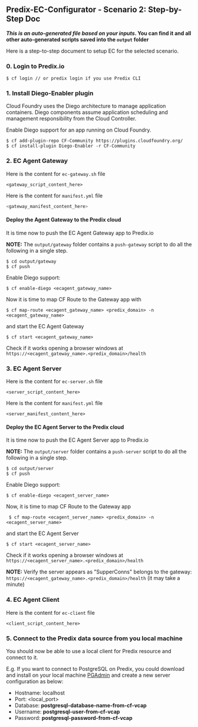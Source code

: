 ## Predix-EC-Configurator - Scenario 2: Step-by-Step Doc

**_This is an auto-generated file based on your inputs_. You can find it and all other auto-generated scripts saved into the `output` folder**

Here is a step-to-step document to setup EC for the selected scenario.

### 0. Login to Predix.io

```shell
$ cf login // or predix login if you use Predix CLI
```

### 1. Install Diego-Enabler plugin

Cloud Foundry uses the Diego architecture to manage application containers. Diego components assume application scheduling and management responsibility from the Cloud Controller.

Enable Diego support for an app running on Cloud Foundry.

```shell
$ cf add-plugin-repo CF-Community https://plugins.cloudfoundry.org/
$ cf install-plugin Diego-Enabler -r CF-Community
```

### 2. EC Agent Gateway

Here is the content for `ec-gateway.sh` file

```shell
<gateway_script_content_here>
```

Here is the content for `manifest.yml` file

```sh
<gateway_manifest_content_here>
```

#### Deploy the Agent Gateway to the Predix cloud

It is time now to push the EC Agent Gateway app to Predix.io

**NOTE:** The `output/gateway` folder contains a `push-gateway` script to do all the following in a single step.

```shell
$ cd output/gateway
$ cf push
```

Enable Diego support:

```shell
$ cf enable-diego <ecagent_gateway_name>
```

Now it is time to map CF Route to the Gateway app with

```shell
$ cf map-route <ecagent_gateway_name> <predix_domain> -n <ecagent_gateway_name>
```

and start the EC Agent Gateway

```shell
$ cf start <ecagent_gateway_name>
```

Check if it works opening a browser windows at `https://<ecagent_gateway_name>.<predix_domain>/health`

### 3. EC Agent Server

Here is the content for `ec-server.sh` file

```shell
<server_script_content_here>
```

Here is the content for `manifest.yml` file

```shell
<server_manifest_content_here>
```

#### Deploy the EC Agent Server to the Predix cloud

It is time now to push the EC Agent Server app to Predix.io

**NOTE:** The `output/server` folder contains a `push-server` script to do all the following in a single step.

```shell
$ cd output/server
$ cf push
```

Enable Diego support:

```shell
$ cf enable-diego <ecagent_server_name>
```

Now, it is time to map CF Route to the Gateway app

```shell
 $ cf map-route <ecagent_server_name> <predix_domain> -n <ecagent_server_name>
```

and start the EC Agent Server

```shell
$ cf start <ecagent_server_name>
```

Check if it works opening a browser windows at `https://<ecagent_server_name>.<predix_domain>/health`

**NOTE:** Verify the server appears as "SupperConns" belongs to the gateway: `https://<ecagent_gateway_name>.<predix_domain>/health` (it may take a minute)

### 4. EC Agent Client

Here is the content for `ec-client` file

```shell
<client_script_content_here>
```

### 5. Connect to the Predix data source from you local machine

You should now be able to use a local client for Predix resource and connect to it.

E.g. If you want to connect to PostgreSQL on Predix, you could download and install on your local machine [PGAdmin](https://www.pgadmin.org/) and create a new server configuration as below:

- Hostname: localhost
- Port: <local_port>
- Database: **postgresql-database-name-from-cf-vcap**
- Username: **postgresql-user-from-cf-vcap**
- Password: **postgresql-password-from-cf-vcap**
